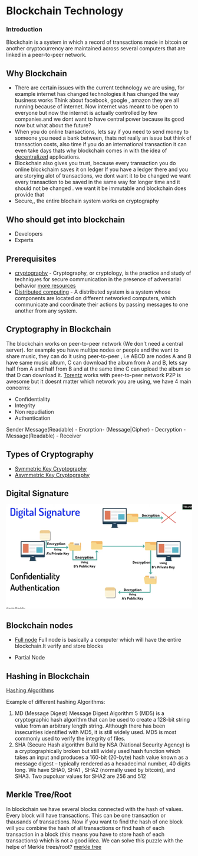 # Blockchain Technology

### Introduction

Blockchain is a system in which a record of transactions made in bitcoin or another cryptocurrency are maintained across several computers that are linked in a peer-to-peer network.

## Why Blockchain

* There are certain issues with the current technology we are using, for example internet has changed technologies it has changed the way business works
   Think about facebook, google , amazon they are all running because of internet. Now internet was meant to be open to everyone but now the internet is actually controlled by few companies.and we dont want to have central power because its good now but what about the future?
*  When you do online transactions, lets say if you need to send money to someone you need a bank between, thats not really an issue but think of transaction costs, also time if you do an international transaction it can even take days thats why blockchain comes in with the idea of [decentralized](https://www.investopedia.com/terms/d/decentralized-applications-dapps.asp#:~:text=Decentralized%20applications%E2%80%94also%20known%20as,interference%20of%20a%20single%20authority) applications.
* Blockchain also gives you trust, because every transaction you do online blockchaim saves it on ledger
  If you have a ledger there and you are storying alot of transactions, we dont want it to be changed  we want every transaction to be saved in the same way for longer time and it should not be changed . we want it be immutable and blockchain does provide that
* Secure,, the entire blochain system works on cryptography

## Who should get into blockchain

* Developers
* Experts


## Prerequisites

* [cryptography](https://www.youtube.com/watch?v=C7vmouDOJYM) - Cryptography, or cryptology, is the practice and study of techniques for secure communication in the presence of adversarial behavior [more resources](https://www.udemy.com/course/du-cryptography/)
* [Distributed computing](https://www.youtube.com/watch?v=ajjOEltiZm4) - A distributed system is a system whose components are located on different networked computers, which communicate and coordinate their actions by passing messages to one another from any system. 

## Cryptography in Blockchain

The blockchain works on peer-to-peer network (We don't need a central server). for example you have multipe nodes or people and the want to share music, they can do it using peer-to-peer , i.e ABCD are nodes A and B have same music album, C can download the album from A and B, lets say half from A and half from B and at the same time C can upload the album so that D can download it.
[Torentz](https://torrentz2.nz) works with peer-to-peer network
P2P is awesome but it doesnt matter which network you are using, we have 4 main concerns:

* Confidentiality
* Integrity
* Non repudiation
* Authentication

Sender  Message(Readable) - Encrption-  (Message|Cipher) - Decryption - Message(Readable) - Receiver

## Types of Cryptography

* [Symmetric Key Cryptography](https://www.cryptomathic.com/news-events/blog/symmetric-key-encryption-why-where-and-how-its-used-in-banking)
* [Asymmetric Key Cryptography](https://www.techtarget.com/searchsecurity/definition/asymmetric-cryptography)

## Digital Signature
![The concept of digital signatures](/images/ds.png "Use of digital signatures in achieving authentication and confedentiality")

## Blockchain nodes

* [Full node](https://www.researchgate.net/figure/A-Blockchain-Network-node-A-full-node-stores-all-the-data-in-the-blockchain-including_fig1_333865080)
Full node is basically a computer which will have the entire blockchain.It verify and store blocks

* Partial Node

## Hashing in Blockchain

[Hashing Algorithms](https://www.sciencedirect.com/topics/computer-science/cryptographic-hash-algorithm)

Example of different hashing Algorithms: 

1. MD (Message Digest)
   Message Digest Algorithm 5 (MD5) is a cryptographic hash algorithm that can be used to create a 128-bit string value from an arbitrary length string. Although there has been insecurities identified with MD5, it is still widely used. MD5 is most commonly used to verify the integrity of files.
2. SHA (Secure Hash algorithm
   Build by NSA (National Security Agency) is a cryptographically broken but still widely used hash function which takes an input and produces a 160-bit (20-byte) hash value known as a message digest – typically rendered as a hexadecimal number, 40 digits long.
   We have SHA0, SHA1 , SHA2 (normally used by bitcoin), and SHA3. Two pupoluar values for SHA2 are 256 and 512

## Merkle Tree/Root

In blockchain we have several blocks connected with the hash of values. Every block will have transactions. This can be one transaction or thausands of transactions.
Now if you want to find the hash of one block will you combine the hash of all transactions or find hash of each transaction in a block (this means you have to store hash of each transactions) which is not a good idea. We can solve this puzzle with the helpe of Merkle trees/root?
[merkle tree](/images/mt.png, "Merkle tree demo")
